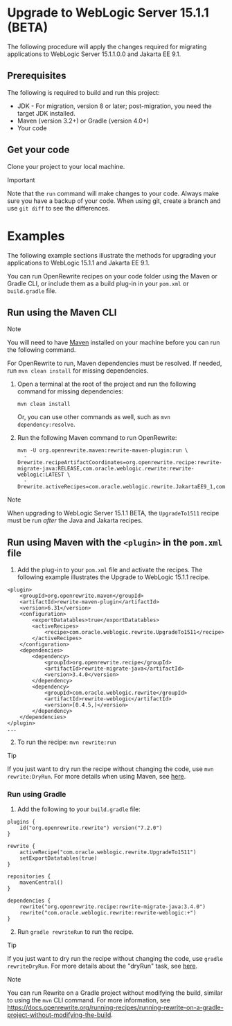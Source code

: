 # Upgrade to WebLogic Server 15.1.1 (BETA)

The following procedure will apply the changes required for migrating applications to WebLogic Server 15.1.1.0.0 and Jakarta EE 9.1.

## Prerequisites

The following is required to build and run this project:

- JDK - For migration, version 8 or later; post-migration, you need the target JDK installed.
- Maven (version 3.2+) or Gradle (version 4.0+)
- Your code

## Get your code

Clone your project to your local machine.

> [!IMPORTANT]
> Note that the `run` command will make changes to your code. Always make sure you have a backup of your code. When using git, create a branch and use `git diff` to see the differences.

# Examples

The following example sections illustrate the methods for upgrading your applications to WebLogic 15.1.1 and Jakarta EE 9.1.

You can run OpenRewrite recipes on your code folder using the Maven or Gradle CLI, or include them as a build plug-in in your `pom.xml` or `build.gradle` file.

## Run using the Maven CLI

> [!NOTE]
> You will need to have [Maven](https://maven.apache.org/download.cgi) installed on your machine before you can run the following command.

For OpenRewrite to run, Maven dependencies must be resolved. If needed, run `mvn clean install` for missing dependencies.

1. Open a terminal at the root of the project and run the following command for missing dependencies:

   ```shell
   mvn clean install
   ```

   Or, you can use other commands as well, such as `mvn dependency:resolve`.

2. Run the following Maven command to run OpenRewrite:

   ```
   mvn -U org.openrewrite.maven:rewrite-maven-plugin:run \
     -Drewrite.recipeArtifactCoordinates=org.openrewrite.recipe:rewrite-migrate-java:RELEASE,com.oracle.weblogic.rewrite:rewrite-weblogic:LATEST \
     -Drewrite.activeRecipes=com.oracle.weblogic.rewrite.JakartaEE9_1,com.oracle.weblogic.rewrite.UpgradeTo1511
   ```

> [!NOTE]
> When upgrading to WebLogic Server 15.1.1 BETA, the `UpgradeTo1511` recipe must be run _after_ the Java and Jakarta recipes.

## Run using Maven with the `<plugin>` in the `pom.xml` file

1. Add the plug-in to your `pom.xml` file and activate the recipes. The following example illustrates the Upgrade to WebLogic 15.1.1 recipe.

```
<plugin>
    <groupId>org.openrewrite.maven</groupId>
    <artifactId>rewrite-maven-plugin</artifactId>
    <version>6.31</version>
    <configuration>
        <exportDatatables>true</exportDatatables>
        <activeRecipes>
            <recipe>com.oracle.weblogic.rewrite.UpgradeTo1511</recipe>
        </activeRecipes>
    </configuration>
    <dependencies>
        <dependency>
            <groupId>org.openrewrite.recipe</groupId>
            <artifactId>rewrite-migrate-java</artifactId>
            <version>3.4.0</version>
        </dependency>
        <dependency>
            <groupId>com.oracle.weblogic.rewrite</groupId>
            <artifactId>rewrite-weblogic</artifactId>
            <version>[0.4.5,)</version>
        </dependency>
    </dependencies>
</plugin>
...
```

2. To run the recipe: `mvn rewrite:run`

> [!TIP]  
> If you just want to dry run the recipe without changing the code, use `mvn rewrite:DryRun`. For more details when using Maven, see [here](https://docs.openrewrite.org/reference/rewrite-maven-plugin).

### Run using Gradle

1. Add the following to your `build.gradle` file:

```
plugins {
    id("org.openrewrite.rewrite") version("7.2.0")
}

rewrite {
    activeRecipe("com.oracle.weblogic.rewrite.UpgradeTo1511")
    setExportDatatables(true)
}

repositories {
    mavenCentral()
}

dependencies {
    rewrite("org.openrewrite.recipe:rewrite-migrate-java:3.4.0")
    rewrite("com.oracle.weblogic.rewrite:rewrite-weblogic:+")
}
```
2. Run `gradle rewriteRun` to run the recipe.

> [!TIP]  
> If you just want to dry run the recipe without changing the code, use `gradle rewriteDryRun`. For more details about the "dryRun" task, see [here](https://docs.openrewrite.org/reference/gradle-plugin-configuration#the-dryrun-task).

> [!NOTE]
> You can run Rewrite on a Gradle project without modifying the build, similar to using the `mvn` CLI command. For more information, see https://docs.openrewrite.org/running-recipes/running-rewrite-on-a-gradle-project-without-modifying-the-build.
